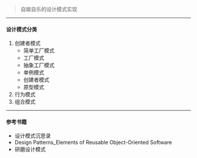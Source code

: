 > 自娱自乐的设计模式实现
---
#### 设计模式分类
1. 创建者模式
    - 简单工厂模式
    - 工厂模式
    - 抽象工厂模式
    - 单例模式
    - 创建者模式
    - 原型模式
2. 行为模式
3. 组合模式
---
#### 参考书籍
- 设计模式沉思录
- Design Patterns_Elements of Reusable Object-Oriented Software
- 研磨设计模式
